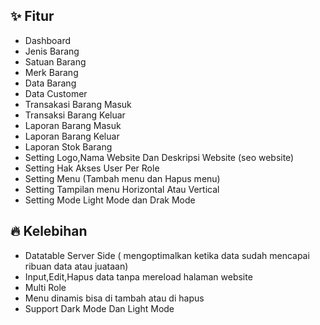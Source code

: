 ## ✨ Fitur
- Dashboard
- Jenis Barang
- Satuan Barang
- Merk Barang
- Data Barang
- Data Customer
- Transakasi Barang Masuk
- Transaksi Barang Keluar
- Laporan Barang Masuk
- Laporan Barang Keluar
- Laporan Stok Barang
- Setting Logo,Nama Website Dan Deskripsi Website (seo website)
- Setting Hak Akses User Per Role
- Setting Menu (Tambah menu dan Hapus menu)
- Setting Tampilan menu Horizontal Atau Vertical
- Setting Mode Light Mode dan Drak Mode

## 🔥 Kelebihan 
- Datatable Server Side ( mengoptimalkan ketika data sudah mencapai ribuan data atau juataan)
- Input,Edit,Hapus data tanpa mereload halaman website
- Multi Role
- Menu dinamis bisa di tambah atau di hapus
- Support Dark Mode Dan Light Mode
